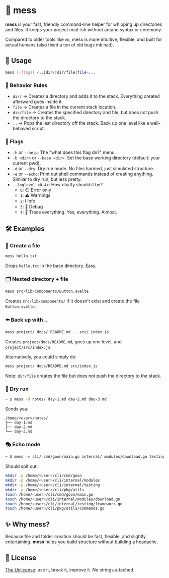 # 🧹 mess

**mess** is your fast, friendly command-line helper for whipping up directories and files. It keeps your project neat-ish without arcane syntax or ceremony.

Compared to older tools like `mk`, mess is more intuitive, flexible, and built for actual humans (also fixed a ton of old bugs mk had).

## 🚀 Usage

```sh
mess [-flags] <..|dir/|dir/file|file>...
```

### 📐 Behavior Rules

- `dir/` → Creates a directory and adds it to the stack. Everything created afterward goes inside it.
- `file` → Creates a file in the current stack location.
- `dir/file` → Creates the specified directory and file, but does not push the directory to the stack.
- `..` → Pops the last directory off the stack. Back up one level like a well-behaved script.

### 🧩 Flags

- `-h` or `--help`: The "what does this flag do?" menu.
- `-b <dir>` or `--base <dir>`: Set the base working directory (default: your current pwd).
- `-d` or `--dry`: Dry run mode. No files harmed, just simulated structure.
- `-e` or `--echo`: Print out shell commands instead of creating anything. Similar to dry run, but less pretty.
- `--loglevel <0-4>`: How chatty should it be?
  - `0`: 😶 Error only
  - `1`: ⚠️ Warnings
  - `2`: ℹ️ Info
  - `3`: 🐛 Debug
  - `4`: 🧵 Trace everything. Yes, everything. Almost.

## 🛠️ Examples

### 📄 Create a file

```sh
mess hello.txt
```

Drops `hello.txt` in the base directory. Easy.

### 🗂️ Nested directory + file

```sh
mess src/lib/components/Button.svelte
```

Creates `src/lib/components/` if it doesn't exist and create the file `Button.svelte`.

### ⬅️ Back up with ..

```sh
mess project/ docs/ README.md .. src/ index.js
```

Creates `project/docs/README.md`, goes up one level, and `project/src/index.js`.

Alternatively, you could simply do:

```sh
mess project/ docs/README.md src/index.js
```

Note: `dir/file` creates the file but does not push the directory to the stack.

### 🫥 Dry run

```sh
~ $ mess -d notes/ day-1.md day-2.md day-3.md
```

Sends you:

```
/home/<user>/notes/
├── day-1.md
├── day-2.md
└── day-3.md
```

### 🎭 Echo mode

```sh
~ $ mess -e cli/ cmd/goon/main.go internal/ modules/download.go testing/framework.go .. pkg/utils/commands.go
```

Should spit out:

```sh
mkdir -p /home/<user>/cli/cmd/goon
mkdir -p /home/<user>/cli/internal/modules
mkdir -p /home/<user>/cli/internal/testing
mkdir -p /home/<user>/cli/pkg/utils
touch /home/<user>/cli/cmd/goon/main.go
touch /home/<user>/cli/internal/modules/download.go
touch /home/<user>/cli/internal/testing/framework.go
touch /home/<user>/cli/pkg/utils/commands.go
```

## ✨ Why mess?

Because file and folder creation should be fast, flexible, and slightly entertaining. **mess** helps you build structure without building a headache.

## 📜 License

[The Unlicense](LICENSE): use it, break it, improve it. No strings attached.

